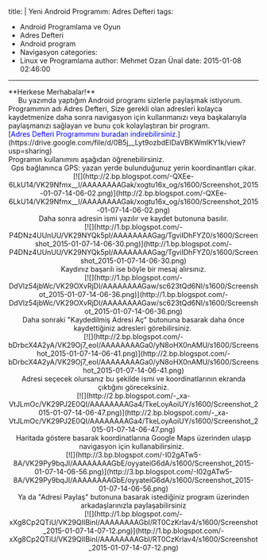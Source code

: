 title: |
  Yeni Android Programım: Adres Defteri
tags:
  - Android Programlama ve Oyun
  - Adres Defteri
  - Android program
  - Navigasyon
categories:
  - Linux ve Programlama
author: Mehmet Ozan Ünal
date: 2015-01-08 02:46:00
---

<div class="separator" style="clear: both; text-align: left;">**Herkese Merhabalar!**</div>

<div class="separator" style="clear: both; text-align: left;">     Bu yazımda yaptığım Android programı sizlerle paylaşmak istiyorum. Programımın adı Adres Defteri, Size gerekli olan adresleri kolayca kaydetmenize daha sonra navigasyon için kullanmanızı veya başkalarıyla paylaşmanızı sağlayan ve bunu çok kolaylaştıran bir program. </div>

<div class="separator" style="clear: both; text-align: left;">[<span style="color: blue;">Adres Defteri Programımını buradan indirebilirsiniz.</span>](https://drive.google.com/file/d/0B5j__Lyt9ozbdElDaVBKWmlKY1k/view?usp=sharing)</div>

<div class="separator" style="clear: both; text-align: left;">Programın kullanımını aşağıdan öğrenebilirsiniz.</div>

<!-- more -->  

<div class="separator" style="clear: both; text-align: center;">Gps bağlanınca GPS: yazan yerde bulunduğunuz yerin koordinantları çıkar.</div>

<div class="separator" style="clear: both; text-align: center;">[![](http://2.bp.blogspot.com/-QXEe-6LkU14/VK29Nfmx__I/AAAAAAAAGak/xogtu16x_og/s1600/Screenshot_2015-01-07-14-06-02.png)](http://2.bp.blogspot.com/-QXEe-6LkU14/VK29Nfmx__I/AAAAAAAAGak/xogtu16x_og/s1600/Screenshot_2015-01-07-14-06-02.png)</div>

<div class="separator" style="clear: both; text-align: center;">Daha sonra adresin ismi yazılır ve kaydet butonuna basılır.</div>

<div class="separator" style="clear: both; text-align: center;">[![](http://1.bp.blogspot.com/-P4DNz4UUnUU/VK29NYQk5pI/AAAAAAAAGag/TgviIDhFYZ0/s1600/Screenshot_2015-01-07-14-06-30.png)](http://1.bp.blogspot.com/-P4DNz4UUnUU/VK29NYQk5pI/AAAAAAAAGag/TgviIDhFYZ0/s1600/Screenshot_2015-01-07-14-06-30.png)</div>

<div class="separator" style="clear: both; text-align: center;">Kaydınız başarılı ise böyle bir mesaj alırsınız.</div>

<div class="separator" style="clear: both; text-align: center;">[![](http://1.bp.blogspot.com/-DdVlz54jbWc/VK29OXvRjDI/AAAAAAAAGaw/sc623tQd6NI/s1600/Screenshot_2015-01-07-14-06-36.png)](http://1.bp.blogspot.com/-DdVlz54jbWc/VK29OXvRjDI/AAAAAAAAGaw/sc623tQd6NI/s1600/Screenshot_2015-01-07-14-06-36.png)</div>

<div class="separator" style="clear: both; text-align: center;">Daha sonraki "Kaydedilmiş Adresi Aç" butonuna basarak daha önce kaydettiğiniz adresleri görebilirsiniz. </div>

<div class="separator" style="clear: both; text-align: center;">[![](http://2.bp.blogspot.com/-bDrbcX4A2yA/VK29Oj7_eoI/AAAAAAAAGa0/yN8oHX0nAMU/s1600/Screenshot_2015-01-07-14-06-41.png)](http://2.bp.blogspot.com/-bDrbcX4A2yA/VK29Oj7_eoI/AAAAAAAAGa0/yN8oHX0nAMU/s1600/Screenshot_2015-01-07-14-06-41.png)</div>

<div class="separator" style="clear: both; text-align: center;">Adresi seçecek olursanız bu şekilde ismi ve koordinatlarının ekranda çıktığını göreceksiniz.</div>

<div class="separator" style="clear: both; text-align: center;">[![](http://2.bp.blogspot.com/-_xa-VtJLmOc/VK29PJ2E0QI/AAAAAAAAGa4/TkeLoyAoiUY/s1600/Screenshot_2015-01-07-14-06-47.png)](http://2.bp.blogspot.com/-_xa-VtJLmOc/VK29PJ2E0QI/AAAAAAAAGa4/TkeLoyAoiUY/s1600/Screenshot_2015-01-07-14-06-47.png)</div>

<div class="separator" style="clear: both; text-align: center;">Haritada göstere basarak koordinatlarına Google Maps üzerinden ulaşıp navigasyon için kullanabilirsiniz.  </div>

<div class="separator" style="clear: both; text-align: center;">[![](http://3.bp.blogspot.com/-I02gATw5-8A/VK29Py9bqJI/AAAAAAAAGbE/oyyateiG6dA/s1600/Screenshot_2015-01-07-14-06-56.png)](http://3.bp.blogspot.com/-I02gATw5-8A/VK29Py9bqJI/AAAAAAAAGbE/oyyateiG6dA/s1600/Screenshot_2015-01-07-14-06-56.png)</div>

<div class="separator" style="clear: both; text-align: center;">Ya da "Adresi Paylaş" butonuna basarak istediğiniz program üzerinden arkadaşlarınızla paylaşabilirsiniz</div>

<div class="separator" style="clear: both; text-align: center;">[![](http://1.bp.blogspot.com/-xXg8Cp2QTiU/VK29QIIBinI/AAAAAAAAGbI/RT0CzKrlav4/s1600/Screenshot_2015-01-07-14-07-12.png)](http://1.bp.blogspot.com/-xXg8Cp2QTiU/VK29QIIBinI/AAAAAAAAGbI/RT0CzKrlav4/s1600/Screenshot_2015-01-07-14-07-12.png)</div>